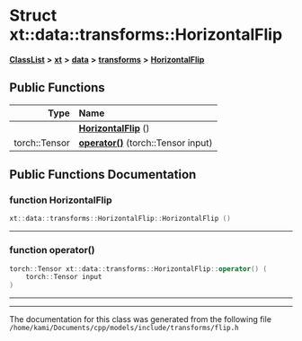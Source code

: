 

# Struct xt::data::transforms::HorizontalFlip



[**ClassList**](annotated.md) **>** [**xt**](namespacext.md) **>** [**data**](namespacext_1_1data.md) **>** [**transforms**](namespacext_1_1data_1_1transforms.md) **>** [**HorizontalFlip**](structxt_1_1data_1_1transforms_1_1HorizontalFlip.md)










































## Public Functions

| Type | Name |
| ---: | :--- |
|   | [**HorizontalFlip**](#function-horizontalflip) () <br> |
|  torch::Tensor | [**operator()**](#function-operator()) (torch::Tensor input) <br> |




























## Public Functions Documentation




### function HorizontalFlip 

```C++
xt::data::transforms::HorizontalFlip::HorizontalFlip () 
```




<hr>



### function operator() 

```C++
torch::Tensor xt::data::transforms::HorizontalFlip::operator() (
    torch::Tensor input
) 
```




<hr>

------------------------------
The documentation for this class was generated from the following file `/home/kami/Documents/cpp/models/include/transforms/flip.h`

